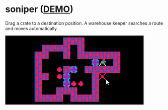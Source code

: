# soniper ([DEMO](https://abagames.github.io/soniper/))

Drag a crate to a destination position. A warehouse keeper searches a route and moves automatically.

[![SONIPER screenshot](docs/screenshots/screenshot.gif)](https://abagames.github.io/soinper/)
